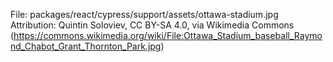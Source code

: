 File: packages/react/cypress/support/assets/ottawa-stadium.jpg
Attribution: Quintin Soloviev, CC BY-SA 4.0, via Wikimedia Commons (https://commons.wikimedia.org/wiki/File:Ottawa_Stadium_baseball_Raymond_Chabot_Grant_Thornton_Park.jpg)

